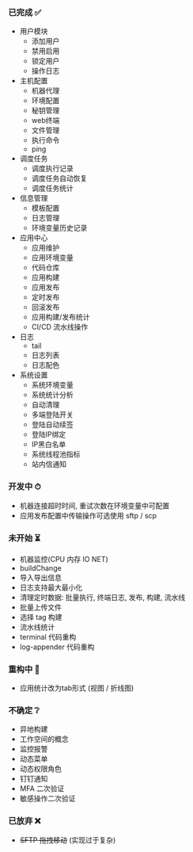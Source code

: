 ### 已完成 ✅

* 用户模块
    * 添加用户
    * 禁用启用
    * 锁定用户
    * 操作日志
* 主机配置
    * 机器代理
    * 环境配置
    * 秘钥管理
    * web终端
    * 文件管理
    * 执行命令
    * ping
* 调度任务
    * 调度执行记录
    * 调度任务自动恢复
    * 调度任务统计
* 信息管理
    * 模板配置
    * 日志管理
    * 环境变量历史记录
* 应用中心
    * 应用维护
    * 应用环境变量
    * 代码仓库
    * 应用构建
    * 应用发布
    * 定时发布
    * 回滚发布
    * 应用构建/发布统计
    * CI/CD 流水线操作
* 日志
    * tail
    * 日志列表
    * 日志配色
* 系统设置
    * 系统环境变量
    * 系统统计分析
    * 自动清理
    * 多端登陆开关
    * 登陆自动续签
    * 登陆IP绑定
    * IP黑白名单
    * 系统线程池指标
    * 站内信通知

### 开发中 ⏱

* 机器连接超时时间, 重试次数在环境变量中可配置
* 应用发布配置中传输操作可选使用 sftp / scp

### 未开始 ⏳

* 机器监控(CPU 内存 IO NET)
* buildChange
* 导入导出信息
* 日志支持最大最小化
* 清理定时数据: 批量执行, 终端日志, 发布, 构建, 流水线
* 批量上传文件
* 选择 tag 构建
* 流水线统计
* terminal 代码重构
* log-appender 代码重构

### 重构中 🔨

* 应用统计改为tab形式 (视图 / 折线图)

### 不确定 ❔

* 异地构建
* 工作空间的概念
* 监控报警
* 动态菜单
* 动态权限角色
* 钉钉通知
* MFA 二次验证
* 敏感操作二次验证

### 已放弃 ❌

* ~~SFTP 拖拽移动~~ (实现过于复杂)

